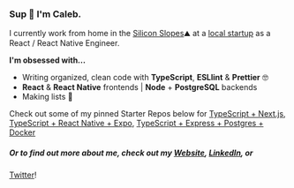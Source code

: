 ### Sup 🤙 I'm Caleb.

I currently work from home in the [Silicon Slopes](https://en.wikipedia.org/wiki/Silicon_Slopes)⛰️ at a [local startup](https://zoowho.com/) as a React / React Native Engineer.

**I'm obsessed with...**
- Writing organized, clean code with **TypeScript**, **ESLlint** & **Prettier** 🤓
- **React** & **React Native** frontends | **Node** + **PostgreSQL** backends
- Making lists 📝

Check out some of my pinned Starter Repos below for [TypeScript + Next.js](https://github.com/CalebLovell/next-typescript-starter), [TypeScript + React Native + Expo](https://github.com/CalebLovell/react-native-expo-starter), [TypeScript + Express + Postgres + Docker](https://github.com/CalebLovell/ts-pg-backend-starter)

##### Or to find out more about me, check out my [Website](https://www.caleblovell.dev/), [LinkedIn](https://www.linkedin.com/in/caleblovell/), or
[Twitter](https://twitter.com/Caleb__Lovell)!
